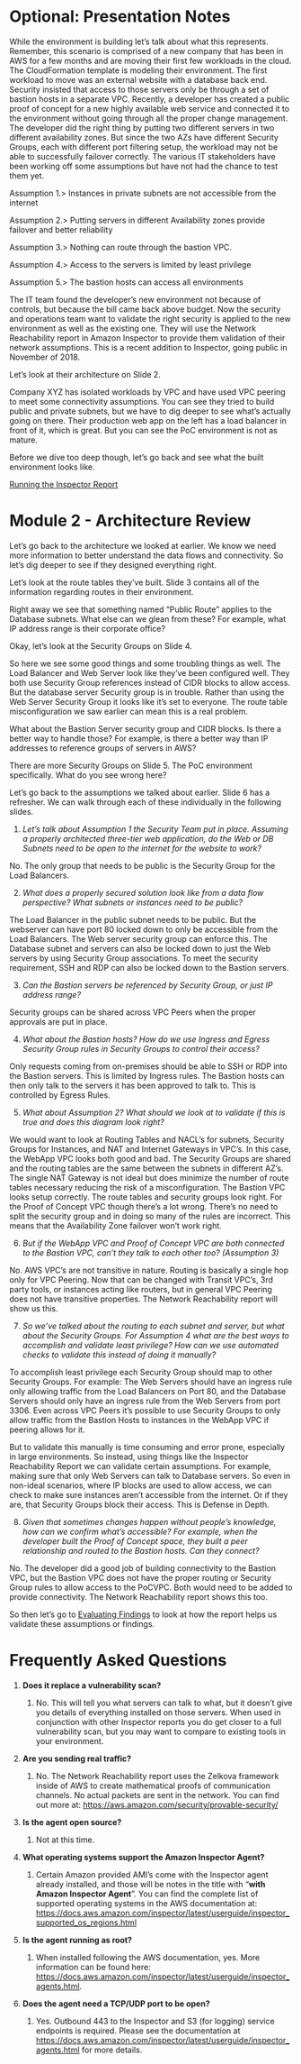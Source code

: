 Optional: Presentation Notes
============================

While the environment is building let’s talk about what this represents. Remember, this scenario is comprised of a new company that has  been in AWS for a few months and are moving their first few workloads in the cloud. The CloudFormation template is modeling their environment. The first workload to move was an external website with a database back end. Security insisted that access to those servers only be through a set of bastion hosts in a separate VPC. Recently, a developer has created a public proof of concept for a new highly available web service and connected it to the environment without going through all the proper change management. The developer did the right thing by putting two different servers in two different availability zones. But since the two AZs have different Security Groups, each with different port filtering setup, the workload may not be able to successfully failover correctly. The various IT stakeholders have been working off some assumptions but have not had the chance to test them yet.

Assumption 1.\> Instances in private subnets are not accessible from the internet

Assumption 2.\> Putting servers in different Availability zones provide failover and better reliability

Assumption 3.\> Nothing can route through the bastion VPC.

Assumption 4.\> Access to the servers is limited by least privilege

Assumption 5.\> The bastion hosts can access all environments

The IT team found the developer’s new environment not because of controls, but because the bill came back above budget. Now the security and operations team want to validate the right security is applied to the new environment  as well as the existing one. They will use the Network Reachability report in Amazon Inspector to provide them validation of their network assumptions. This is a recent addition to Inspector, going public in November of 2018. 

Let’s look at their architecture on Slide 2.

Company XYZ has isolated workloads by VPC and have used VPC peering to meet some connectivity assumptions. You can see they tried to build public and private subnets, but we have to dig deeper to see what’s actually going on there. Their production web app on the left has a load balancer in front of it, which is great. But you can see the PoC environment is not as mature.

Before we dive too deep though, let’s go back and see what the built environment looks like.

[Running the Inspector Report](02-running-inspector.md)

<a name="mod2"></a>Module 2 - Architecture Review
==============================

Let’s go back to the architecture we looked at earlier. We know we need more information to better understand the data flows and connectivity. So let’s dig deeper to see if they designed everything right.

Let’s look at the route tables they’ve built. Slide 3 contains all of the information regarding routes in their environment.

Right away we see that something named “Public Route” applies to the Database subnets. What else can we glean from these? For example, what IP address range is their corporate office?

Okay, let’s look at the Security Groups on Slide 4.

So here we see some good things and some troubling things as well. The Load Balancer and Web Server look like they’ve been configured well. They both use Security Group references instead of CIDR blocks to allow access. But the database server Security group is in trouble. Rather than using the Web Server Security Group it looks like it’s set to everyone. The route table misconfiguration we saw earlier can mean this is a real problem.

What about the Bastion Server security group and CIDR blocks. Is there a better way to handle those? For example, is there a better way than IP addresses to reference groups of servers in AWS?

There are more Security Groups on Slide 5. The PoC environment specifically. What do you see wrong here? 

Let’s go back to the assumptions we talked about earlier. Slide 6 has a refresher. We can walk through each of these individually in the following slides.

1.	*Let’s talk about Assumption 1 the Security Team put in place. Assuming a properly architected three-tier web application, do the Web or DB Subnets need to be open to the internet for the website to work?*

No. The only group that needs to be public is the Security Group for the Load Balancers.

2.	*What does a properly secured solution look like from a data flow perspective? What subnets or instances need to be public?*

The Load Balancer in the public subnet needs to be public. But the webserver can have port 80 locked down to only be accessible from the Load Balancers. The Web server security group can enforce this. The Database subnet and servers can also be locked down to just the Web servers by using Security Group associations. To meet the security requirement, SSH and RDP can also be locked down to the Bastion servers.

3.	*Can the Bastion servers be referenced by Security Group, or just IP address range?*

Security groups can be shared across VPC Peers when the proper approvals are put in place.

4.	*What about the Bastion hosts? How do we use Ingress and Egress Security Group rules in Security Groups to control their access?*

Only requests coming from on-premises should be able to SSH or RDP into the Bastion servers. This is limited by Ingress rules. The Bastion hosts can then only talk to the servers it has been approved to talk to. This is controlled by Egress Rules.

5.	*What about Assumption 2? What should we look at to validate if this is true and does this diagram look right?*

We would want to look at Routing Tables and NACL’s for subnets, Security Groups for Instances, and NAT and Internet Gateways in VPC’s. In this case, the WebApp VPC looks both good and bad. The Security Groups are shared and the routing tables are the same between the subnets in different AZ’s. The single NAT Gateway is not ideal but does minimize the number of route tables necessary reducing the risk of a misconfiguration. The Bastion VPC looks setup correctly. The route tables and security groups look right. For the Proof of Concept VPC though there’s a lot wrong. There’s no need to split the security group and in doing so many of the rules are incorrect. This means that the Availability Zone failover won’t work right.

6.	*But if the WebApp VPC and Proof of Concept VPC are both connected to the Bastion VPC, can’t they talk to each other too? (Assumption 3)*

No. AWS VPC’s are not transitive in nature. Routing is basically a single hop only for VPC Peering. Now that can be changed with Transit VPC’s, 3rd party tools, or instances acting like routers, but in general VPC Peering does not have transitive properties. The Network Reachability report will show us this.

7.	*So we’ve talked about the routing to each subnet and server, but what about the Security Groups. For Assumption 4 what are the best ways to accomplish and validate least privilege? How can we use automated checks to validate this instead of doing it manually?* 

To accomplish least privilege each Security Group should map to other Security Groups. For example: The Web Servers should have an ingress rule only allowing traffic from the Load Balancers on Port 80, and the Database Servers should only have an ingress rule from the Web Servers from port 3306. Even across VPC Peers it’s possible to use Security Groups to only allow traffic from the Bastion Hosts to instances in the WebApp VPC if peering allows for it.

But to validate this manually is time consuming and error prone, especially in large environments. So instead, using things like the Inspector Reachability Report we can validate certain assumptions. For example, making sure that only Web Servers can talk to Database servers. So even in non-ideal scenarios, where IP blocks are used to allow access, we can check to make sure instances aren’t accessible from the internet. Or if they are, that Security Groups block their access. This is Defense in Depth.

8.	*Given that sometimes changes happen without people’s knowledge, how can we confirm what’s accessible? For example, when the developer built the Proof of Concept space, they built a peer relationship and routed to the Bastion hosts. Can they connect?*

No. The developer did a good job of building connectivity to the Bastion VPC, but the Bastion VPC does not have the proper routing or Security Group rules to allow access to the PoCVPC. Both would need to be added to provide connectivity. The Network Reachability report shows this too.

So then let’s go to [Evaluating Findings](03-evaluate-findings.md) to look at how the report helps us validate these assumptions or findings.

<a name="faq"></a>Frequently Asked Questions
==========================

1.  **Does it replace a vulnerability scan?**

    1.  No. This will tell you what servers can talk to what, but it doesn’t give you details of everything installed on those servers. When used in conjunction with other Inspector reports you do get closer to a full vulnerability scan, but you may want to compare to existing tools in your environment.

2.  **Are you sending real traffic?**

    1.  No. The Network Reachability report uses the Zelkova framework inside of AWS to create mathematical proofs of communication channels. No actual packets are sent in the network. You can find out more at: <https://aws.amazon.com/security/provable-security/>

3.  **Is the agent open source?**

    1.  Not at this time.

4.  **What operating systems support the Amazon Inspector Agent?**

    1.  Certain Amazon provided AMI’s come with the Inspector agent already installed, and those will be notes in the title with “**with Amazon Inspector Agent**”. You can find the complete list of supported operating systems in the AWS documentation at: <https://docs.aws.amazon.com/inspector/latest/userguide/inspector_supported_os_regions.html>

5.  **Is the agent running as root?**

    1.  When installed following the AWS documentation, yes. More information can be found here: <https://docs.aws.amazon.com/inspector/latest/userguide/inspector_agents.html>.

6.  **Does the agent need a TCP/UDP port to be open?**

    1.  Yes. Outbound 443 to the Inspector and S3 (for logging) service endpoints is required. Please see the documentation at <https://docs.aws.amazon.com/inspector/latest/userguide/inspector_agents.html> for more details.
